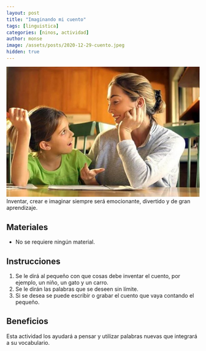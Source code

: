 ```yaml
---
layout: post
title: "Imaginando mi cuento"
tags: [linguistica]
categories: [ninos, actividad]
author: monse
image: /assets/posts/2020-12-29-cuento.jpeg
hidden: true
---
```

![Actividad de cuento](/assets/posts/2020-12-29-cuento.jpeg)<br/> 
Inventar, crear e imaginar siempre será emocionante, divertido y de gran aprendizaje. 

## Materiales 
- No se requiere ningún material. 

## Instrucciones 
1. Se le dirá al pequeño con que cosas debe inventar el cuento, por ejemplo, un niño, un gato y un carro. 
2. Se le dirán las palabras que se deseen sin límite. 
3. Si se desea se puede escribir o grabar el cuento que vaya contando el pequeño. 

## Beneficios 
Esta actividad los ayudará a pensar y utilizar palabras nuevas que integrará a su vocabulario. 
